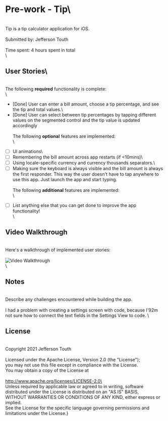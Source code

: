 # Pre-work - Tip\
\
Tip is a tip calculator application for iOS.\
\
Submitted by: Jefferson Touth\
\
Time spent: 4 hours spent in total\
\
## User Stories\
\
The following **required** functionality is complete:\
\
* [Done] User can enter a bill amount, choose a tip percentage, and see the tip and total values.\
* [Done] User can select between tip percentages by tapping different values on the segmented control and the tip value is updated accordingly\
\
The following **optional** features are implemented:\
\
* [ ] UI animations\
* [ ] Remembering the bill amount across app restarts (if <10mins)\
* [ ] Using locale-specific currency and currency thousands separators.\
* [ ] Making sure the keyboard is always visible and the bill amount is always the first responder. This way the user doesn't have to tap anywhere to use this app. Just launch the app and start typing.\
\
The following **additional** features are implemented:\
\
- [ ] List anything else that you can get done to improve the app functionality!\
\
## Video Walkthrough
\
Here's a walkthrough of implemented user stories:\
\
<img src='https://i.imgur.com/Y5F8Alj.gif' title='Video Walkthrough' width='' alt='Video Walkthrough' />\
\
## Notes
\
Describe any challenges encountered while building the app.\
\
I had a problem with creating a settings screen with code, because I\'92m not sure how to connect the text fields in the Settings View to code. 
\
## License
\
    Copyright 2021 Jefferson Touth\
\
    Licensed under the Apache License, Version 2.0 (the "License");\
    you may not use this file except in compliance with the License.\
    You may obtain a copy of the License at\
\
        http://www.apache.org/licenses/LICENSE-2.0\
\
    Unless required by applicable law or agreed to in writing, software\
    distributed under the License is distributed on an "AS IS" BASIS,\
    WITHOUT WARRANTIES OR CONDITIONS OF ANY KIND, either express or implied.\
    See the License for the specific language governing permissions and\
    limitations under the License.}
